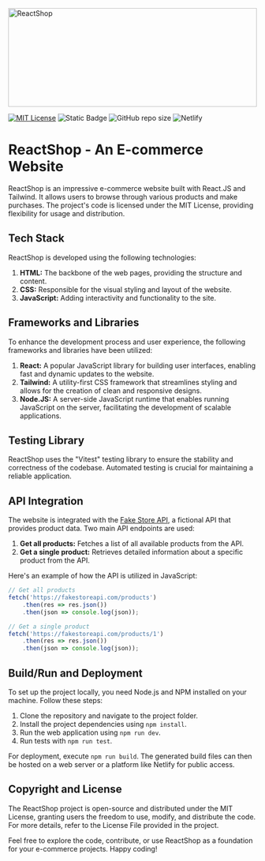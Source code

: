 <img src='https://github.com/LeeBingler/ReactShop/assets/98109693/7f507a9b-7356-42f6-a1e2-98f2ae02514c' alt='ReactShop' width='100%' height='200px'/>

[![MIT License](https://img.shields.io/badge/License-MIT-green.svg)](https://choosealicense.com/licenses/mit/)
![Static Badge](https://img.shields.io/badge/Dependencies-NPM-black)
![GitHub repo size](https://img.shields.io/github/repo-size/LeeBingler/ReactShop)
![Netlify](https://img.shields.io/netlify/f6254914-d42a-40d0-8c8e-71f0b483b68d)

# ReactShop - An E-commerce Website

ReactShop is an impressive e-commerce website built with React.JS and Tailwind. It allows users to browse through various products and make purchases. The project's code is licensed under the MIT License, providing flexibility for usage and distribution.

## Tech Stack

ReactShop is developed using the following technologies:

1. **HTML:** The backbone of the web pages, providing the structure and content.
2. **CSS:** Responsible for the visual styling and layout of the website.
3. **JavaScript:** Adding interactivity and functionality to the site.

## Frameworks and Libraries

To enhance the development process and user experience, the following frameworks and libraries have been utilized:

1. **React:** A popular JavaScript library for building user interfaces, enabling fast and dynamic updates to the website.
2. **Tailwind:** A utility-first CSS framework that streamlines styling and allows for the creation of clean and responsive designs.
3. **Node.JS:** A server-side JavaScript runtime that enables running JavaScript on the server, facilitating the development of scalable applications.

## Testing Library

ReactShop uses the "Vitest" testing library to ensure the stability and correctness of the codebase. Automated testing is crucial for maintaining a reliable application.

## API Integration

The website is integrated with the [Fake Store API](https://fakestoreapi.com/), a fictional API that provides product data. Two main API endpoints are used:

1. **Get all products:** Fetches a list of all available products from the API.
2. **Get a single product:** Retrieves detailed information about a specific product from the API.

Here's an example of how the API is utilized in JavaScript:

```javascript
// Get all products
fetch('https://fakestoreapi.com/products')
    .then(res => res.json())
    .then(json => console.log(json));

// Get a single product
fetch('https://fakestoreapi.com/products/1')
    .then(res => res.json())
    .then(json => console.log(json));
```

## Build/Run and Deployment

To set up the project locally, you need Node.js and NPM installed on your machine. Follow these steps:

1. Clone the repository and navigate to the project folder.
2. Install the project dependencies using `npm install`.
3. Run the web application using `npm run dev`.
4. Run tests with `npm run test`.

For deployment, execute `npm run build`. The generated build files can then be hosted on a web server or a platform like Netlify for public access.

## Copyright and License

The ReactShop project is open-source and distributed under the MIT License, granting users the freedom to use, modify, and distribute the code. For more details, refer to the License File provided in the project.

Feel free to explore the code, contribute, or use ReactShop as a foundation for your e-commerce projects. Happy coding!
